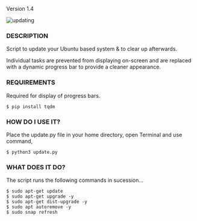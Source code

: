 Version 1.4

![updating](https://github.com/Expergefactor/Update-Ubuntu-System/assets/133227259/a7209593-1a98-4962-bc63-4ebdeac7694d)

### DESCRIPTION
  Script to update your Ubuntu based system & to clear up afterwards.
  
  Individual tasks are prevented from displaying on-screen and are replaced with a dynamic progress bar to provide a cleaner appearance. 


### REQUIREMENTS
  Required for display of progress bars.
  
    $ pip install tqdm

### HOW DO I USE IT?
  Place the update.py file in your home directory, open Terminal and use command,
  
    $ python3 update.py

### WHAT DOES IT DO?
  The script runs the following commands in sucession...
  
    $ sudo apt-get update
    $ sudo apt-get upgrade -y
    $ sudo apt-get dist-upgrade -y
    $ sudo apt autoremove -y
    $ sudo snap refresh
